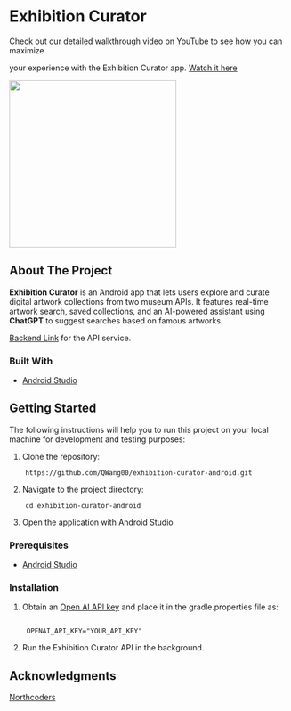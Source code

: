 # Exhibition Curator
Check out our detailed walkthrough video on YouTube to see how you can maximize 

your experience with the Exhibition Curator app. [Watch it here](https://youtu.be/WScw7vQYn58)

<img src="gif1.gif" width="300">

## About The Project

**Exhibition Curator** is an Android app that lets users explore and curate digital artwork collections from two museum APIs. It features real-time artwork search, saved collections, and an AI-powered assistant using **ChatGPT** to suggest searches based on famous artworks.

[Backend Link](https://github.com/QWang00/exhibition-curator-api) for the API service.


### Built With

* [Android Studio](https://developer.android.com/studio)

## Getting Started

The following instructions will help you to run this project on your local machine for development
and testing purposes:

1. Clone the repository:

```
    https://github.com/QWang00/exhibition-curator-android.git
```

2. Navigate to the project directory:

```
    cd exhibition-curator-android
```
3. Open the application with Android Studio


### Prerequisites

* [Android Studio](https://developer.android.com/studio)

### Installation

1. Obtain an [Open AI API key](https://platform.openai.com/docs/api-reference/introduction) and place it in the gradle.properties file as:
   
   ```
  
    OPENAI_API_KEY="YOUR_API_KEY"
   ```
3. Run the Exhibition Curator API in the background.


## Acknowledgments

[Northcoders](https://northcoders.com/)
